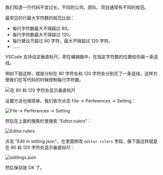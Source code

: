 




我们知道一行代码不宜过长，不同的公司、团队、项目通常有不同的规范。



最常见的行最大字符数的规范比如：

* 每行字符数最大不得超过 80。
* 每行字符数最大不得超过 120。
* 每行建议不超过 80 字符，最大不得超过 120 字符。
* ......





VSCode 支持设定垂直标尺，即在编辑器中，在指定字符数的位置给你画一条竖线。



例如下面这样，就是分别在 80 字符处和 120 字符处分别花了一条竖线，这样方便我们在写代码的时候控制每行字符数。



![在 80 和 120 字符处显示垂直标尺](https://gukaifeng.cn/posts/vscode-zai-bian-ji-qi-zhong-xian-shi-chui-zhi-biao-chi/vscode-zai-bian-ji-qi-zhong-xian-shi-chui-zhi-biao-chi_1.png)





设置方法也很简单，我们依次点击 File -> Perferences -> Setting：



![File -> Perferences -> Setting](https://gukaifeng.cn/posts/vscode-zai-bian-ji-qi-zhong-xian-shi-chui-zhi-biao-chi/vscode-zai-bian-ji-qi-zhong-xian-shi-chui-zhi-biao-chi_2.png)



然后在上面的搜索栏里搜索 "Editor.rulers"：



![Editor.rulers](https://gukaifeng.cn/posts/vscode-zai-bian-ji-qi-zhong-xian-shi-chui-zhi-biao-chi/vscode-zai-bian-ji-qi-zhong-xian-shi-chui-zhi-biao-chi_3.png)

点击 "Edit in setting.json"，在里面修改 `editor.rulers` 字段，像下面这样就是在 80 和 120 字符处显示垂直标尺：



![settings.json](https://gukaifeng.cn/posts/vscode-zai-bian-ji-qi-zhong-xian-shi-chui-zhi-biao-chi/vscode-zai-bian-ji-qi-zhong-xian-shi-chui-zhi-biao-chi_4.png)



然后保存就 OK 了。
